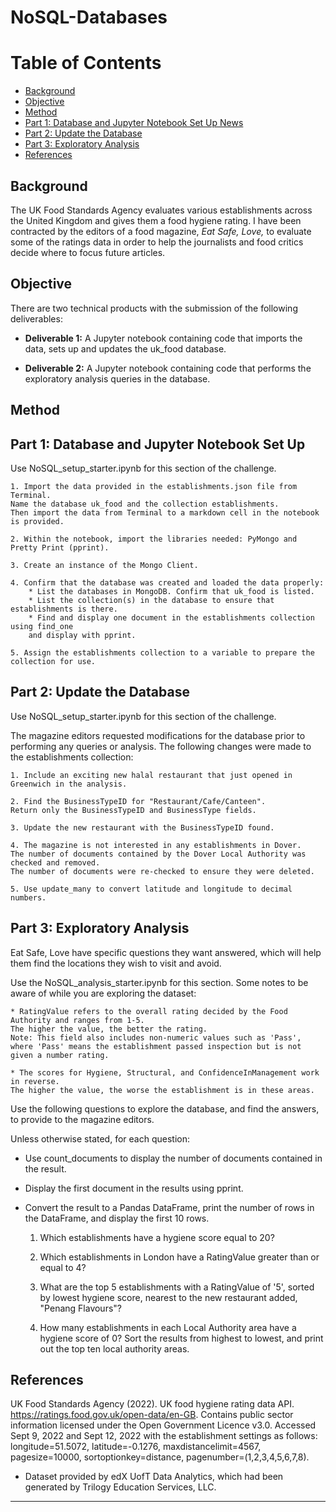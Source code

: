 # NoSQL-Databases



Table of Contents
=================

  * [Background](#background)
  * [Objective](#objective)
  * [Method](#method)
  * [Part 1: Database and Jupyter Notebook Set Up News](#part-1-database-and-jupyter-notebook-set-up)
  * [Part 2: Update the Database](#part-2-update-the-database)
  * [Part 3: Exploratory Analysis](#part-3-exploratory-analysis)
  * [References](#references)
  
  
  
## Background
  

The UK Food Standards Agency evaluates various establishments across the United Kingdom and gives them a food hygiene rating. I have been contracted by the editors of a food magazine, *Eat Safe, Love,* to evaluate some of the ratings data in order to help the journalists and food critics decide where to focus future articles.
  
  

## Objective
  

There are two technical products with the submission of the following deliverables:

* **Deliverable 1:** A Jupyter notebook containing code that imports the data, sets up and updates the uk_food database.

* **Deliverable 2:** A Jupyter notebook containing code that performs the exploratory analysis queries in the database.



## Method
## Part 1: Database and Jupyter Notebook Set Up


Use NoSQL_setup_starter.ipynb for this section of the challenge.

    1. Import the data provided in the establishments.json file from Terminal.
    Name the database uk_food and the collection establishments. 
    Then import the data from Terminal to a markdown cell in the notebook is provided.
    
    2. Within the notebook, import the libraries needed: PyMongo and Pretty Print (pprint).
    
    3. Create an instance of the Mongo Client.
    
    4. Confirm that the database was created and loaded the data properly:
        * List the databases in MongoDB. Confirm that uk_food is listed.
        * List the collection(s) in the database to ensure that establishments is there.
        * Find and display one document in the establishments collection using find_one 
        and display with pprint.
        
    5. Assign the establishments collection to a variable to prepare the collection for use.



## Part 2: Update the Database


Use NoSQL_setup_starter.ipynb for this section of the challenge.

The magazine editors requested modifications for the database prior to performing any queries or analysis. The following changes were made to the establishments collection:

    1. Include an exciting new halal restaurant that just opened in Greenwich in the analysis. 

    2. Find the BusinessTypeID for "Restaurant/Cafe/Canteen".
    Return only the BusinessTypeID and BusinessType fields.

    3. Update the new restaurant with the BusinessTypeID found.

    4. The magazine is not interested in any establishments in Dover.
    The number of documents contained by the Dover Local Authority was checked and removed.
    The number of documents were re-checked to ensure they were deleted. 

    5. Use update_many to convert latitude and longitude to decimal numbers.
    


## Part 3: Exploratory Analysis


Eat Safe, Love have specific questions they want answered, which will help them find the locations they wish to visit and avoid.

Use the NoSQL_analysis_starter.ipynb for this section. Some notes to be aware of while you are exploring the dataset:

    * RatingValue refers to the overall rating decided by the Food Authority and ranges from 1-5. 
    The higher the value, the better the rating. 
    Note: This field also includes non-numeric values such as 'Pass', 
    where 'Pass' means the establishment passed inspection but is not given a number rating.
    
    * The scores for Hygiene, Structural, and ConfidenceInManagement work in reverse. 
    The higher the value, the worse the establishment is in these areas.


Use the following questions to explore the database, and find the answers, to provide to the magazine editors.

Unless otherwise stated, for each question:

* Use count_documents to display the number of documents contained in the result.
    
* Display the first document in the results using pprint.
    
* Convert the result to a Pandas DataFrame, print the number of rows in the DataFrame, and display the first 10 rows.


    1. Which establishments have a hygiene score equal to 20?
    
    2. Which establishments in London have a RatingValue greater than or equal to 4?
    
    3. What are the top 5 establishments with a RatingValue of '5', sorted by lowest hygiene score, 
    nearest to the new restaurant added, "Penang Flavours"? 
    
    4. How many establishments in each Local Authority area have a hygiene score of 0? 
    Sort the results from highest to lowest, and print out the top ten local authority areas.



## References


UK Food Standards Agency (2022). UK food hygiene rating data API. https://ratings.food.gov.uk/open-data/en-GB. Contains public sector information licensed under the Open Government Licence v3.0.
Accessed Sept 9, 2022 and Sept 12, 2022 with the establishment settings as follows: longitude=51.5072, latitude=-0.1276, maxdistancelimit=4567, pagesize=10000, sortoptionkey=distance, pagenumber=(1,2,3,4,5,6,7,8).

* Dataset provided by edX UofT Data Analytics, which had been generated by Trilogy Education Services, LLC. 

- - -
